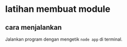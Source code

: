 # latihan membuat module

## cara menjalankan

Jalankan program dengan mengetik `node app` di terminal.
